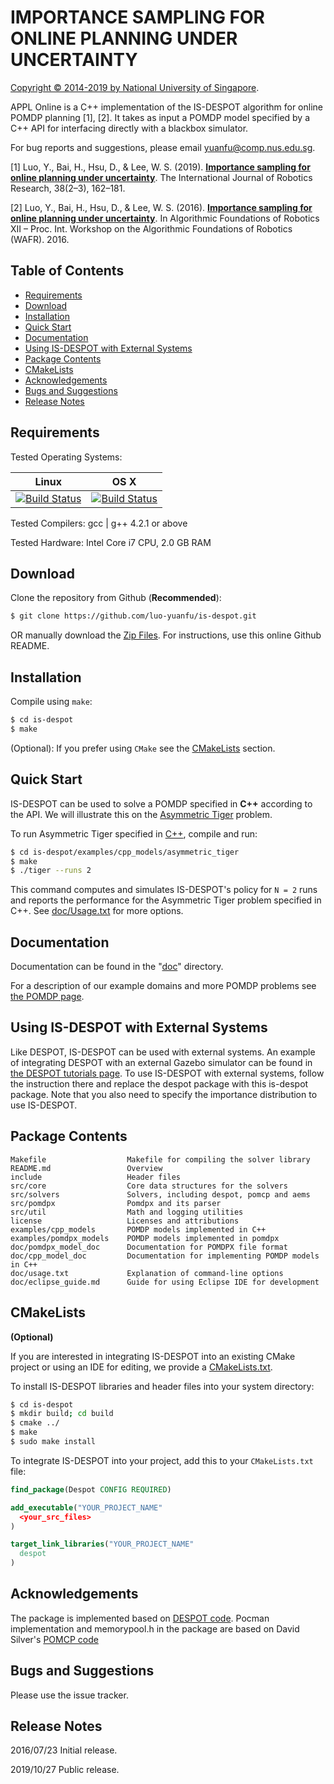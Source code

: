 # IMPORTANCE SAMPLING FOR ONLINE PLANNING UNDER UNCERTAINTY

[Copyright &copy; 2014-2019 by National University of Singapore](http://motion.comp.nus.edu.sg/).

APPL Online is a C++ implementation of the IS-DESPOT algorithm for online POMDP planning [1], [2]. It takes as input a POMDP model specified by a C++ API for interfacing directly with a blackbox simulator. 

For bug reports and suggestions, please email <yuanfu@comp.nus.edu.sg>.

[1] Luo, Y., Bai, H., Hsu, D., & Lee, W. S. (2019). [**Importance sampling for online planning under uncertainty**](https://journals.sagepub.com/doi/full/10.1177/0278364918780322). The International Journal of Robotics Research, 38(2–3), 162–181. 

[2] Luo, Y., Bai, H., Hsu, D., & Lee, W. S. (2016). [**Importance sampling for online planning under uncertainty**](https://motion.comp.nus.edu.sg/2018/04/23/online-pomdp-planning/). In Algorithmic Foundations of Robotics XII – Proc. Int. Workshop on the Algorithmic Foundations of Robotics (WAFR). 2016.

## Table of Contents

* [Requirements](#requirements)
* [Download](#download)
* [Installation](#installation)
* [Quick Start](#quick-start)
* [Documentation](#documentation)
* [Using IS-DESPOT with External Systems](#using-is-despot-with-external-systems)
* [Package Contents](#package-contents)
* [CMakeLists](#cmakelists)
* [Acknowledgements](#acknowledgements)
* [Bugs and Suggestions](#bugs-and-suggestions)
* [Release Notes](#release-notes)

## Requirements

Tested Operating Systems:

<!--| Linux 14.04| OS X (10.1)  | Windows  |
|:------------- |:-------------:|: -----:|
|[![Build Status](https://semaphoreapp.com/api/v1/projects/d4cca506-99be-44d2-b19e-176f36ec8cf1/128505/shields_badge.svg)](https://semaphoreapp.com/boennemann/badges)| [![Build Status](https://semaphoreapp.com/api/v1/projects/d4cca506-99be-44d2-b19e-176f36ec8cf1/128505/shields_badge.svg)](https://semaphoreapp.com/boennemann/badges) | Not Supported |-->

| Linux       | OS X
| :-------------: |:-------------:|
|[![Build Status](https://semaphoreapp.com/api/v1/projects/d4cca506-99be-44d2-b19e-176f36ec8cf1/128505/shields_badge.svg)](https://semaphoreapp.com/boennemann/badges)      | [![Build Status](https://semaphoreapp.com/api/v1/projects/d4cca506-99be-44d2-b19e-176f36ec8cf1/128505/shields_badge.svg)](https://semaphoreapp.com/boennemann/badges) 

Tested Compilers: gcc | g++ 4.2.1 or above

Tested Hardware: Intel Core i7 CPU, 2.0 GB RAM

## Download

Clone the repository from Github (**Recommended**):
```bash
$ git clone https://github.com/luo-yuanfu/is-despot.git
```
OR manually download the [Zip Files](https://github.com/luo-yuanfu/is-despot/archive/master.zip). For instructions, use this online Github README. 

## Installation

Compile using `make`:
```bash
$ cd is-despot
$ make
```

(Optional): If you prefer using `CMake` see the [CMakeLists](#cmakelists) section.

## Quick Start

IS-DESPOT can be used to solve a POMDP specified in **C++** according to the API. We will illustrate this on the [Asymmetric Tiger](https://bigbird.comp.nus.edu.sg/m2ap/wordpress/wp-content/uploads/2017/01/wafr16a.pdf) problem.

To run Asymmetric Tiger specified in [C++](doc/cpp_model_doc), compile and run: 
```bash
$ cd is-despot/examples/cpp_models/asymmetric_tiger
$ make
$ ./tiger --runs 2
```

This command computes and simulates IS-DESPOT's policy for `N = 2` runs and reports the
performance for the Asymmetric Tiger problem specified in C++. See [doc/Usage.txt](doc/usage.txt) for more options.


## Documentation

Documentation can be found in the "[doc](doc/)" directory. 

For a description of our example domains and more POMDP problems see [the POMDP page](http://www.pomdp.org/examples/).

## Using IS-DESPOT with External Systems

Like DESPOT, IS-DESPOT can be used with external systems. An example of integrating DESPOT with an external Gazebo simulator can be found in [the DESPOT tutorials page](https://github.com/AdaCompNUS/despot_tutorials.git). To use IS-DESPOT with external systems, follow the instruction there and replace the despot package with this is-despot package. Note that you also need to specify the importance distribution to use IS-DESPOT.

## Package Contents

```
Makefile                  Makefile for compiling the solver library
README.md                 Overview
include                   Header files
src/core                  Core data structures for the solvers
src/solvers               Solvers, including despot, pomcp and aems
src/pomdpx                Pomdpx and its parser
src/util                  Math and logging utilities
license                   Licenses and attributions
examples/cpp_models       POMDP models implemented in C++
examples/pomdpx_models    POMDP models implemented in pomdpx
doc/pomdpx_model_doc      Documentation for POMDPX file format
doc/cpp_model_doc         Documentation for implementing POMDP models in C++
doc/usage.txt             Explanation of command-line options
doc/eclipse_guide.md      Guide for using Eclipse IDE for development
```

## CMakeLists

**(Optional)**

If you are interested in integrating IS-DESPOT into an existing CMake project or using an IDE for editing, we provide a [CMakeLists.txt](CMakeLists.txt).

To install IS-DESPOT libraries and header files into your system directory:
```bash
$ cd is-despot
$ mkdir build; cd build
$ cmake ../
$ make
$ sudo make install
```

To integrate IS-DESPOT into your project, add this to your `CMakeLists.txt` file:

```CMake
find_package(Despot CONFIG REQUIRED)

add_executable("YOUR_PROJECT_NAME"
  <your_src_files>
)

target_link_libraries("YOUR_PROJECT_NAME"
  despot
)
```

## Acknowledgements

The package is implemented based on [DESPOT code](https://github.com/AdaCompNUS/despot).
Pocman implementation and memorypool.h in the package are based on David Silver's [POMCP code](http://www0.cs.ucl.ac.uk/staff/D.Silver/web/Applications.html)

## Bugs and Suggestions
Please use the issue tracker.

## Release Notes
2016/07/23 Initial release.

2019/10/27 Public release.


